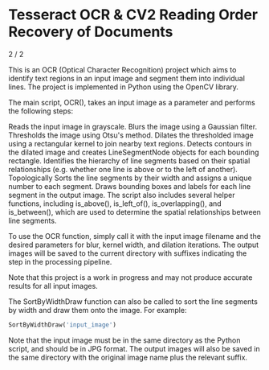 # Tesseract OCR & CV2 Reading Order Recovery of Documents
2 / 2

This is an OCR (Optical Character Recognition) project which aims to identify text regions in an input image and segment them into individual lines. The project is implemented in Python using the OpenCV library.

The main script, OCR(), takes an input image as a parameter and performs the following steps:

Reads the input image in grayscale.
Blurs the image using a Gaussian filter.
Thresholds the image using Otsu's method.
Dilates the thresholded image using a rectangular kernel to join nearby text regions.
Detects contours in the dilated image and creates LineSegmentNode objects for each bounding rectangle.
Identifies the hierarchy of line segments based on their spatial relationships (e.g. whether one line is above or to the left of another).
Topologically Sorts the line segments by their width and assigns a unique number to each segment.
Draws bounding boxes and labels for each line segment in the output image.
The script also includes several helper functions, including is_above(), is_left_of(), is_overlapping(), and is_between(), which are used to determine the spatial relationships between line segments.

To use the OCR function, simply call it with the input image filename and the desired parameters for blur, kernel width, and dilation iterations. The output images will be saved to the current directory with suffixes indicating the step in the processing pipeline.

Note that this project is a work in progress and may not produce accurate results for all input images.

The SortByWidthDraw function can also be called to sort the line segments by width and draw them onto the image. For example:
```python
SortByWidthDraw('input_image')
```
Note that the input image must be in the same directory as the Python script, and should be in JPG format. The output images will also be saved in the same directory with the original image name plus the relevant suffix.

